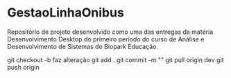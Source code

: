 # GestaoLinhaOnibus

Repositório de projeto desenvolvido como uma das entregas da matéria Desenvolvimento Desktop do
primeiro período do curso de Análise e Desenvolvimento de Sistemas do Biopark Educação.

git checkout -b <nome-do-branch>
faz alteração
git add .
git commit -m "<mensagem>"
git pull origin dev
git push origin <branch>
